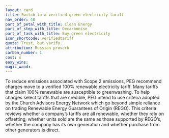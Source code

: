 ```yaml
---
layout: card
title: Switch to a verified green electricity tariff
nav_order: 48
part_of_petal_with_title: Clean Energy
part_of_step_with_title: Decarbonise 
part_of_task_with_title: Buy green electricity
icon_shortcode: verifiedtariff
quote: Trust, but verify.
attribution: Russian proverb
carbon_number: 1
cost: £
easy_wins: 
magic_wand: 
---
```


<p>To reduce emissions associated with Scope 2 emissions, PEG recommend charges move to a verified 100% renewable electricity tariff. Many tariffs that claim 100% renewable are susceptible to greenwashing. To help charges select tariffs that are credible, PEG intend to use criteria adopted by the Church Advisors Energy Network which go beyond simple reliance on trading Renewable Energy Guarantees of Origin (REGO). This criteria reviews whether a company’s tariffs are all renewable, whether they rely on offsetting, whether units sold are the same as those supported by REGO’s, whether the company has its own generation and whether purchase from other generators is direct.</p> 
